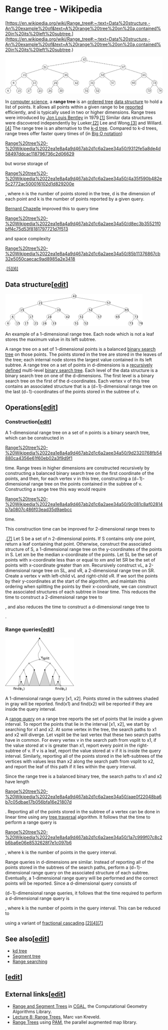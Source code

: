# Range tree - Wikipedia

[https://en.wikipedia.org/wiki/Range_tree#:~:text=Data%20structure,-An%20example%20of&text=A%20range%20tree%20on%20a,contained%20in%20its%20left%20subtree.](https://en.wikipedia.org/wiki/Range_tree#:~:text=Data%20structure,-An%20example%20of&text=A%20range%20tree%20on%20a,contained%20in%20its%20left%20subtree.)

![880px-1-dimensional-range-tree.svg.png](Range%20tree%20-%20Wikipedia%2022ea1e8a4a9d467ab2d1c6a2aee34a50/880px-1-dimensional-range-tree.svg.png)

In [computer science](https://en.wikipedia.org/wiki/Computer_science), a **range tree** is an [ordered tree](https://en.wikipedia.org/wiki/Ordered_tree_data_structure) [data structure](https://en.wikipedia.org/wiki/Data_structure) to hold a list of points. It allows all points within a given range to be [reported](https://en.wikipedia.org/wiki/Range_query) efficiently, and is typically used in two or higher dimensions. Range trees were introduced by [Jon Louis Bentley](https://en.wikipedia.org/wiki/Jon_Louis_Bentley) in 1979.[[1]](https://en.wikipedia.org/wiki/Range_tree) Similar data structures were discovered independently by Lueker,[[2]](https://en.wikipedia.org/wiki/Range_tree) Lee and Wong,[[3]](https://en.wikipedia.org/wiki/Range_tree) and Willard.[[4]](https://en.wikipedia.org/wiki/Range_tree) The range tree is an alternative to the [k-d tree](https://en.wikipedia.org/wiki/K-d_tree). Compared to k-d trees, range trees offer faster query times of (in [Big O notation](https://en.wikipedia.org/wiki/Big_O_notation))

[Range%20tree%20-%20Wikipedia%2022ea1e8a4a9d467ab2d1c6a2aee34a50/9312fe5a8de4d58497ddcac118796736c2d06629](Range%20tree%20-%20Wikipedia%2022ea1e8a4a9d467ab2d1c6a2aee34a50/9312fe5a8de4d58497ddcac118796736c2d06629)

but worse storage of

[Range%20tree%20-%20Wikipedia%2022ea1e8a4a9d467ab2d1c6a2aee34a50/4a35f590b482e5c2772ac500016102d1d829200e](Range%20tree%20-%20Wikipedia%2022ea1e8a4a9d467ab2d1c6a2aee34a50/4a35f590b482e5c2772ac500016102d1d829200e)

, where n is the number of points stored in the tree, d is the dimension of each point and k is the number of points reported by a given query.

[Bernard Chazelle](https://en.wikipedia.org/wiki/Bernard_Chazelle) improved this to query time

[Range%20tree%20-%20Wikipedia%2022ea1e8a4a9d467ab2d1c6a2aee34a50/d8ec3b35521f0bff4c75d53f8181797721d7f513](Range%20tree%20-%20Wikipedia%2022ea1e8a4a9d467ab2d1c6a2aee34a50/d8ec3b35521f0bff4c75d53f8181797721d7f513)

and space complexity

[Range%20tree%20-%20Wikipedia%2022ea1e8a4a9d467ab2d1c6a2aee34a50/85b11376867cb32e5050caecac9ad8985a2e3418](Range%20tree%20-%20Wikipedia%2022ea1e8a4a9d467ab2d1c6a2aee34a50/85b11376867cb32e5050caecac9ad8985a2e3418)

.[[5][6]](https://en.wikipedia.org/wiki/Range_tree)

## Data structure[[edit](https://en.wikipedia.org/w/index.php?title=Range_tree&action=edit&section=1)]

![Range%20tree%20-%20Wikipedia%2022ea1e8a4a9d467ab2d1c6a2aee34a50/440px-1-dimensional-range-tree.svg.png](Range%20tree%20-%20Wikipedia%2022ea1e8a4a9d467ab2d1c6a2aee34a50/440px-1-dimensional-range-tree.svg.png)

An example of a 1-dimensional range tree. Each node which is not a leaf stores the maximum value in its left subtree.

A range tree on a set of 1-dimensional points is a balanced [binary search tree](https://en.wikipedia.org/wiki/Binary_search_tree) on those points. The points stored in the tree are stored in the leaves of the tree; each internal node stores the largest value contained in its left subtree. A range tree on a set of points in d-dimensions is a [recursively defined](https://en.wikipedia.org/wiki/Recursive_data_type) multi-level [binary search tree](https://en.wikipedia.org/wiki/Binary_search_tree). Each level of the data structure is a binary search tree on one of the d-dimensions. The first level is a binary search tree on the first of the d-coordinates. Each vertex v of this tree contains an associated structure that is a (d−1)-dimensional range tree on the last (d−1)-coordinates of the points stored in the subtree of v.

## Operations[[edit](https://en.wikipedia.org/w/index.php?title=Range_tree&action=edit&section=2)]

### Construction[[edit](https://en.wikipedia.org/w/index.php?title=Range_tree&action=edit&section=3)]

A 1-dimensional range tree on a set of n points is a binary search tree, which can be constructed in

[Range%20tree%20-%20Wikipedia%2022ea1e8a4a9d467ab2d1c6a2aee34a50/9d2320768fb54880ca4356e61f60eb02a3f9d9f1](Range%20tree%20-%20Wikipedia%2022ea1e8a4a9d467ab2d1c6a2aee34a50/9d2320768fb54880ca4356e61f60eb02a3f9d9f1)

time. Range trees in higher dimensions are constructed recursively by constructing a balanced binary search tree on the first coordinate of the points, and then, for each vertex v in this tree, constructing a (d−1)-dimensional range tree on the points contained in the subtree of v. Constructing a range tree this way would require

[Range%20tree%20-%20Wikipedia%2022ea1e8a4a9d467ab2d1c6a2aee34a50/9c081c8af02814b7a0807c486f03ead35d9aebcc](Range%20tree%20-%20Wikipedia%2022ea1e8a4a9d467ab2d1c6a2aee34a50/9c081c8af02814b7a0807c486f03ead35d9aebcc)

time.

This construction time can be improved for 2-dimensional range trees to

.[[7]](https://en.wikipedia.org/wiki/Range_tree) Let S be a set of n 2-dimensional points. If S contains only one point, return a leaf containing that point. Otherwise, construct the associated structure of S, a 1-dimensional range tree on the y-coordinates of the points in S. Let xm be the median x-coordinate of the points. Let SL be the set of points with x-coordinate less than or equal to xm and let SR be the set of points with x-coordinate greater than xm. Recursively construct vL, a 2-dimensional range tree on SL, and vR, a 2-dimensional range tree on SR. Create a vertex v with left-child vL and right-child vR. If we sort the points by their y-coordinates at the start of the algorithm, and maintain this ordering when splitting the points by their x-coordinate, we can construct the associated structures of each subtree in linear time. This reduces the time to construct a 2-dimensional range tree to

, and also reduces the time to construct a d-dimensional range tree to

.

### Range queries[[edit](https://en.wikipedia.org/w/index.php?title=Range_tree&action=edit&section=4)]

![Range%20tree%20-%20Wikipedia%2022ea1e8a4a9d467ab2d1c6a2aee34a50/220px-1-dimensional-range-query.svg.png](Range%20tree%20-%20Wikipedia%2022ea1e8a4a9d467ab2d1c6a2aee34a50/220px-1-dimensional-range-query.svg.png)

A 1-dimensional range query [x1, x2]. Points stored in the subtrees shaded in gray will be reported. find(x1) and find(x2) will be reported if they are inside the query interval.

A [range query](https://en.wikipedia.org/wiki/Range_query_(data_structures)) on a range tree reports the set of points that lie inside a given interval. To report the points that lie in the interval [x1, x2], we start by searching for x1 and x2. At some vertex in the tree, the search paths to x1 and x2 will diverge. Let vsplit be the last vertex that these two search paths have in common. For every vertex v in the search path from vsplit to x1, if the value stored at v is greater than x1, report every point in the right-subtree of v. If v is a leaf, report the value stored at v if it is inside the query interval. Similarly, reporting all of the points stored in the left-subtrees of the vertices with values less than x2 along the search path from vsplit to x2, and report the leaf of this path if it lies within the query interval.

Since the range tree is a balanced binary tree, the search paths to x1 and x2 have length

[Range%20tree%20-%20Wikipedia%2022ea1e8a4a9d467ab2d1c6a2aee34a50/aae0f22048ba6b7c05dbae17b056bfa16e21807d](Range%20tree%20-%20Wikipedia%2022ea1e8a4a9d467ab2d1c6a2aee34a50/aae0f22048ba6b7c05dbae17b056bfa16e21807d)

. Reporting all of the points stored in the subtree of a vertex can be done in linear time using any [tree traversal](https://en.wikipedia.org/wiki/Tree_traversal) algorithm. It follows that the time to perform a range query is

[Range%20tree%20-%20Wikipedia%2022ea1e8a4a9d467ab2d1c6a2aee34a50/1a7c999f07c8c2b6ba6e06e8532628f7e1c097b6](Range%20tree%20-%20Wikipedia%2022ea1e8a4a9d467ab2d1c6a2aee34a50/1a7c999f07c8c2b6ba6e06e8532628f7e1c097b6)

, where k is the number of points in the query interval.

Range queries in d-dimensions are similar. Instead of reporting all of the points stored in the subtrees of the search paths, perform a (d−1)-dimensional range query on the associated structure of each subtree. Eventually, a 1-dimensional range query will be performed and the correct points will be reported. Since a d-dimensional query consists of

(d−1)-dimensional range queries, it follows that the time required to perform a d-dimensional range query is

, where k is the number of points in the query interval. This can be reduced to

using a variant of [fractional cascading](https://en.wikipedia.org/wiki/Fractional_cascading).[[2][4][7]](https://en.wikipedia.org/wiki/Range_tree)

## See also[[edit](https://en.wikipedia.org/w/index.php?title=Range_tree&action=edit&section=5)]

- [kd tree](https://en.wikipedia.org/wiki/K-d_tree)
- [Segment tree](https://en.wikipedia.org/wiki/Segment_tree)
- [Range searching](https://en.wikipedia.org/wiki/Range_searching)

## [[edit](https://en.wikipedia.org/w/index.php?title=Range_tree&action=edit&section=6)]

## External links[[edit](https://en.wikipedia.org/w/index.php?title=Range_tree&action=edit&section=7)]

- [Range and Segment Trees](https://www.cgal.org/Manual/latest/doc_html/cgal_manual/SearchStructures/Chapter_main.html) in [CGAL](https://en.wikipedia.org/wiki/CGAL), the Computational Geometry Algorithms Library.
- [Lecture 8: Range Trees](http://www.cs.uu.nl/docs/vakken/ga/2019/slides/slides5b.pdf), Marc van Kreveld.
- [Range Trees](https://github.com/syhlalala/PAM/tree/master/range_query) using [PAM](https://en.wikipedia.org/wiki/PAM_library), the parallel augmented map library.